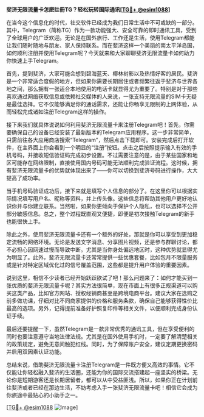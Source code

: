 **斐济无限流量卡怎麽註冊TG？轻松玩转国际通讯[[TG💪+ @esim1088](https://t.me/s/esim1088)]**

在当今这个信息化的时代，社交软件已经成为我们日常生活中不可或缺的一部分。其中，Telegram（简称TG）作为一款功能强大、安全可靠的即时通讯工具，受到了全球用户的广泛欢迎。无论是在国外旅行、工作还是生活，使用Telegram都能让我们随时随地与朋友、家人保持联系。而在斐济这样一个美丽的南太平洋岛国，如何顺利注册并使用Telegram呢？今天就来和大家聊聊斐济无限流量卡如何助力你快速上手Telegram。

首先，提到斐济，大家可能会想到碧海蓝天、椰林树影以及热情好客的居民。斐济是一个非常适合度假的地方，但如果你需要长期居住或者频繁往返于斐济与世界各地之间，那么拥有一张适合本地使用的电话卡就显得尤为重要了。特别是对于那些喜欢通过网络获取信息或依赖社交媒体的人来说，一张支持无限流量的SIM卡无疑是最佳选择。它不仅能够满足你的通话需求，还能让你畅享无限制的上网体验，从而轻松完成诸如注册Telegram这样的操作。

接下来我们就具体说说如何利用斐济无限流量卡来注册Telegram吧！首先，你需要确保自己的设备已经安装了最新版本的Telegram应用程序。这一步非常简单，只需前往各大应用商店搜索“Telegram”，然后点击下载即可。安装完成后打开软件，在主界面上你会看到一个明显的“注册”按钮。点击之后按照提示输入有效的手机号码，并接收短信验证码完成初步设置。不过需要注意的是，由于某些国家和地区可能存在网络限制，直接使用国内号码可能无法顺利完成验证流程。这时候，拥有斐济无限流量卡的优势就体现出来了——你可以切换到斐济号码进行操作，大大提高了成功率。

当手机号码验证成功后，接下来就是填写个人信息的部分了。在这里你可以根据实际情况填写用户名、昵称等资料，并上传头像。这些信息将帮助其他用户更好地认识你并与你建立联系。当然啦，如果你更倾向于保护个人隐私，也可以选择不公开部分敏感信息。总之，整个过程既直观又便捷，即便是初次接触Telegram的新手也能很快上手。

除此之外，使用斐济无限流量卡还有一个额外的好处，那就是你可以享受到更加稳定流畅的网络环境。无论是发送文字消息、分享图片视频，还是参与群聊讨论，都不必担心因网速过慢而导致中断。尤其是当你身处偏远地区时，这种优势就显得尤为明显了。此外，斐济无限流量卡还常常提供一些优惠套餐，比如包月不限量服务或是针对特定区域优化过的信号覆盖范围，这些都是提升用户体验的重要因素。

说到这里，相信不少读者已经开始跃跃欲试了吧！那么问题来了：如何才能买到一张优质的斐济无限流量卡呢？其实方法很简单，现在市面上有很多正规渠道可以购买这类产品，比如官方网站、授权经销商甚至是跨境电商平台。建议大家在选购之前多做功课，仔细对比不同商家提供的价格和服务条款，确保自己能够获得性价比最高的选项。另外，记得提前准备好护照复印件等相关文件，以便顺利完成身份认证手续。

最后还要提醒一下，虽然Telegram是一款非常优秀的通讯工具，但在享受便利的同时也要注意遵守当地法律法规。尤其是在国外使用手机时，一定要了解清楚相关的政策规定，避免无意间触犯红线。同时，为了保障账户安全，建议定期更换密码并启用双因素认证功能。

总结来说，借助斐济无限流量卡注册Telegram是一件既方便又高效的事情。它不仅能让你轻松融入斐济的生活圈，还能为你的国际交流搭建起一座坚实的桥梁。无论你是短期游客还是长期居留者，都可以从中受益匪浅。所以，如果你正在计划前往斐济或者已经在那边生活，不妨考虑入手一张斐济无限流量卡吧！相信它会成为你旅途中最贴心的小助手之一。

[[TG💪+ @esim1088](https://t.me/s/esim1088) ![Image](https://i.postimg.cc/4NQfJmqS/Snipaste-2025-05-13-00-14-12.png)]